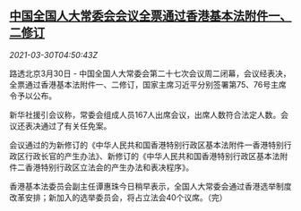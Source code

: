 <!--1617080462000-->
[中国全国人大常委会会议全票通过香港基本法附件一、二修订](https://cn.reuters.com/article/china-npc-hk-basic-law-0330-idCNKBS2BM0BJ)
------

<div><i>2021-03-30T04:50:43Z</i></div><p>路透北京3月30日 - 中国全国人大常委会第二十七次会议周二闭幕，会议经表决，全票通过香港基本法附件一、二修订，国家主席习近平分别签署第75、76号主席令予以公布。</p><p>新华社援引会议称，常委会组成人员167人出席会议，出席人数符合法定人数。会议还表决通过了有关任免案。</p><p>会议通过的为新修订的《中华人民共和国香港特别行政区基本法附件一香港特别行政区行政长官的产生办法》、新修订的《中华人民共和国香港特别行政区基本法附件二香港特别行政区立法会的产生办法和表决程序》。</p><p>香港基本法委员会副主任谭惠珠今日稍早表示，全国人大常委会通过香港选举制度改革安排；新加入的选举委员会，将占立法会40个议席。（完）</p>
